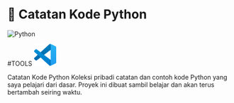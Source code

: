 # 🐍 Catatan Kode Python

![Python](https://img.shields.io/badge/Python-3776AB?style=for-the-badge&logo=python&logoColor=white)

#TOOLS
<img src="https://raw.githubusercontent.com/devicons/devicon/master/icons/vscode/vscode-original.svg" width="50" alt="vscode"/>

Catatan Kode Python
Koleksi pribadi catatan dan contoh kode Python yang saya pelajari dari dasar.
Proyek ini dibuat sambil belajar dan akan terus bertambah seiring waktu.
